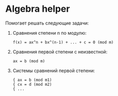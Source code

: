 # Algebra helper

Помогает решать следующие задачи:
1. Сравнения степени n по модулю:
    ```
    f(x) = ax^n + bx^(n-1) + ... + c = 0 (mod m)
    ```
2. Сравнения первой степени с неизвестной:
    ```
    ax = b (mod m)
    ```
3. Системы сравнений первой степени:
    ```
    { ax = b (mod m1)
    { cx = d (mod m2)
    { ...
    ```
